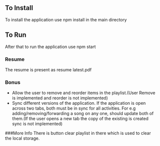 ## To Install 
To install the application use npm install in the main directory


## To Run
After that to run the application use npm start

### Resume
The resume is present as resume latest.pdf


### Bonus

- Allow the user to remove and reorder items in the playlist.(User Remove is implemented and reorder is not implemented)
- Sync different versions of the application. If the application is open across two tabs, both must be in sync for all activities. For e.g adding/removing/forwarding a song on any one, should update both of them.(If the user opens a new tab the copy of the existing is created sync is not implemented)

###More Info 
There is button clear playlist in there which is used to clear the local storage.
